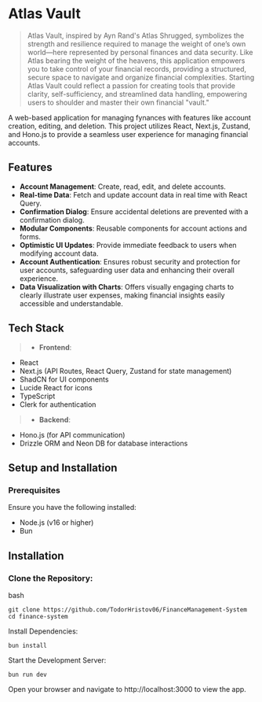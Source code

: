 # Atlas Vault


>Atlas Vault, inspired by Ayn Rand's Atlas Shrugged, symbolizes the strength and resilience required to manage the weight of one’s own world—here represented by personal finances and data security. Like Atlas bearing the weight of the heavens, this application empowers you to take control of your financial records, providing a structured, secure space to navigate and organize financial complexities.
Starting Atlas Vault could reflect a passion for creating tools that provide clarity, self-sufficiency, and streamlined data handling, empowering users to shoulder and master their own financial "vault."
>
A web-based application for managing fynances with features like account creation, editing, and deletion. This project utilizes React, Next.js, Zustand, and Hono.js to provide a seamless user experience for managing financial accounts.

## Features

- **Account Management**: Create, read, edit, and delete accounts.
- **Real-time Data**: Fetch and update account data in real time with React Query.
- **Confirmation Dialog**: Ensure accidental deletions are prevented with a confirmation dialog.
- **Modular Components**: Reusable components for account actions and forms.
- **Optimistic UI Updates**: Provide immediate feedback to users when modifying account data.
- **Account Authentication**: Ensures robust security and protection for user accounts, safeguarding user data and enhancing their overall experience.
- **Data Visualization with Charts**: Offers visually engaging charts to clearly illustrate user expenses, making financial insights easily accessible and understandable.

## Tech Stack

>- **Frontend**:
  - React
  - Next.js (API Routes, React Query, Zustand for state management)
  - ShadCN for UI components
  - Lucide React for icons
  - TypeScript
  - Clerk for authentication 
>- **Backend**:
  - Hono.js (for API communication)
  - Drizzle ORM and Neon DB for database interactions

## Setup and Installation
### Prerequisites
Ensure you have the following installed:

- Node.js (v16 or higher)
- Bun
## Installation
### Clone the Repository:

bash
```
git clone https://github.com/TodorHristov06/FinanceManagement-System
cd finance-system
```
Install Dependencies:

```
bun install
```

Start the Development Server:

```
bun run dev
```
Open your browser and navigate to http://localhost:3000 to view the app.
